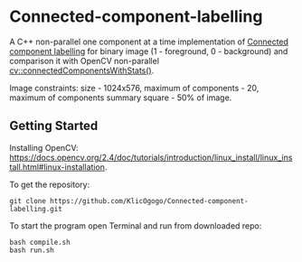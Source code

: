 # Connected-component-labelling

A C++ non-parallel one component at a time implementation of [Connected component labelling](https://en.wikipedia.org/wiki/Connected-component_labeling) for binary image (1 - foreground, 0 - background) and comparison it with OpenCV non-parallel [cv::connectedComponentsWithStats()](https://docs.opencv.org/3.1.0/d3/dc0/group__imgproc__shape.html#gae57b028a2b2ca327227c2399a9d53241). 

Image constraints: size - 1024x576, maximum of components - 20, maximum of components summary square - 50% of image.


## Getting Started

Installing OpenCV: https://docs.opencv.org/2.4/doc/tutorials/introduction/linux_install/linux_install.html#linux-installation.

To get the repository:
```
git clone https://github.com/KlicOgogo/Connected-component-labelling.git
```

To start the program open Terminal and run from downloaded repo:
```
bash compile.sh
bash run.sh
```

